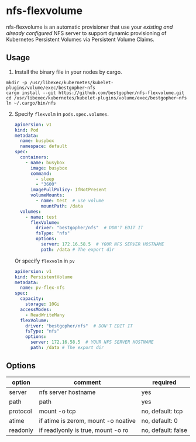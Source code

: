 # nfs-flexvolume

nfs-flexvolume is an automatic provisioner that use your *existing and already configured* NFS server to support dynamic provisioning of Kubernetes Persistent Volumes via Persistent Volume Claims. 

## Usage

1. Install the binary file in your nodes by cargo.

```shell
mkdir -p /usr/libexec/kubernetes/kubelet-plugins/volume/exec/bestgopher~nfs
cargo install --git https://github.com/bestgopher/nfs-flexvolume.git
cd /usr/libexec/kubernetes/kubelet-plugins/volume/exec/bestgopher~nfs
ln ~/.cargo/bin/nfs
```

2. Specify `flexvolm` in `pods.spec.volumes`.

   ```yaml
   apiVersion: v1
   kind: Pod
   metadata:
     name: busybox
     namespace: default
   spec:
     containers:
       - name: busybox
         image: busybox
         command:
           - sleep
           - "3600"
         imagePullPolicy: IfNotPresent
         volumeMounts:
           - name: test  # use volume
             mountPath: /data
     volumes:
       - name: test
         flexVolume:
           driver: "bestgopher/nfs"  # DON'T EDIT IT
           fsType: "nfs"
           options:
             server: 172.16.58.5  # YOUR NFS SERVER HOSTNAME
             path: /data # The export dir
   
   ```

   Or specify `flexvolm` in `pv`

   ```yaml
   apiVersion: v1
   kind: PersistentVolume
   metadata:
     name: pv-flex-nfs
   spec:
     capacity:
       storage: 10Gi
     accessModes:
       - ReadWriteMany
     flexVolume:
       driver: "bestgopher/nfs"  # DON'T EDIT IT
       fsType: "nfs"
       options:
         server: 172.16.58.5  # YOUR NFS SERVER HOSTNAME
         path: /data # The export dir
   ```

## Options

| option   | comment                             | required           |
| -------- | ----------------------------------- | ------------------ |
| server   | nfs server hostname                 | yes                |
| path     | path                                | yes                |
| protocol | mount -o tcp                        | no, default: tcp   |
| atime    | if atime is zerom, mount -o noative | no, default: 0     |
| readonly | if readlyonly is true, mount -o ro  | no, default: false |

